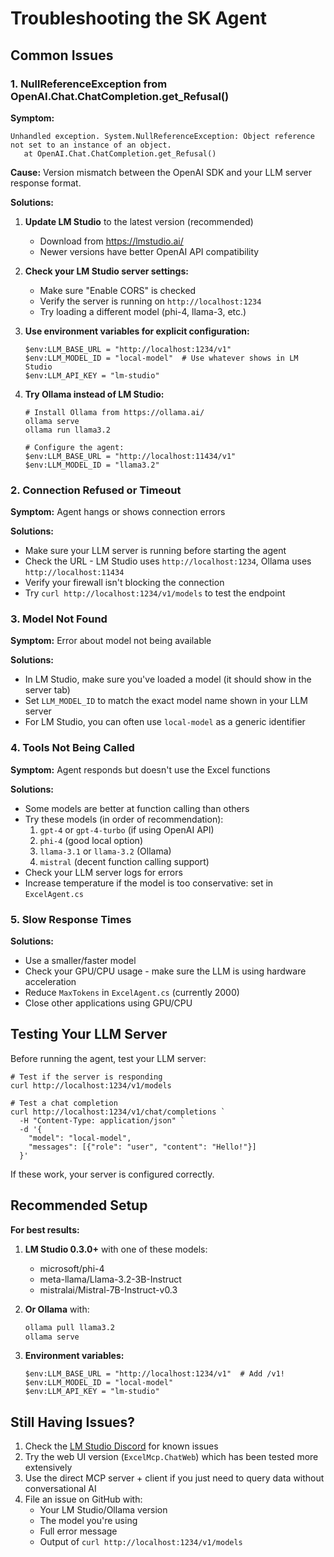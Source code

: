# Troubleshooting the SK Agent

## Common Issues

### 1. NullReferenceException from OpenAI.Chat.ChatCompletion.get_Refusal()

**Symptom:**
```
Unhandled exception. System.NullReferenceException: Object reference not set to an instance of an object.
   at OpenAI.Chat.ChatCompletion.get_Refusal()
```

**Cause:** Version mismatch between the OpenAI SDK and your LLM server response format.

**Solutions:**

1. **Update LM Studio** to the latest version (recommended)
   - Download from https://lmstudio.ai/
   - Newer versions have better OpenAI API compatibility

2. **Check your LM Studio server settings:**
   - Make sure "Enable CORS" is checked
   - Verify the server is running on `http://localhost:1234`
   - Try loading a different model (phi-4, llama-3, etc.)

3. **Use environment variables for explicit configuration:**
   ```pwsh
   $env:LLM_BASE_URL = "http://localhost:1234/v1"
   $env:LLM_MODEL_ID = "local-model"  # Use whatever shows in LM Studio
   $env:LLM_API_KEY = "lm-studio"
   ```

4. **Try Ollama instead of LM Studio:**
   ```pwsh
   # Install Ollama from https://ollama.ai/
   ollama serve
   ollama run llama3.2
   
   # Configure the agent:
   $env:LLM_BASE_URL = "http://localhost:11434/v1"
   $env:LLM_MODEL_ID = "llama3.2"
   ```

### 2. Connection Refused or Timeout

**Symptom:** Agent hangs or shows connection errors

**Solutions:**
- Make sure your LLM server is running before starting the agent
- Check the URL - LM Studio uses `http://localhost:1234`, Ollama uses `http://localhost:11434`
- Verify your firewall isn't blocking the connection
- Try `curl http://localhost:1234/v1/models` to test the endpoint

### 3. Model Not Found

**Symptom:** Error about model not being available

**Solutions:**
- In LM Studio, make sure you've loaded a model (it should show in the server tab)
- Set `LLM_MODEL_ID` to match the exact model name shown in your LLM server
- For LM Studio, you can often use `local-model` as a generic identifier

### 4. Tools Not Being Called

**Symptom:** Agent responds but doesn't use the Excel functions

**Solutions:**
- Some models are better at function calling than others
- Try these models (in order of recommendation):
  1. `gpt-4` or `gpt-4-turbo` (if using OpenAI API)
  2. `phi-4` (good local option)
  3. `llama-3.1` or `llama-3.2` (Ollama)
  4. `mistral` (decent function calling support)
- Check your LLM server logs for errors
- Increase temperature if the model is too conservative: set in `ExcelAgent.cs`

### 5. Slow Response Times

**Solutions:**
- Use a smaller/faster model
- Check your GPU/CPU usage - make sure the LLM is using hardware acceleration
- Reduce `MaxTokens` in `ExcelAgent.cs` (currently 2000)
- Close other applications using GPU/CPU

## Testing Your LLM Server

Before running the agent, test your LLM server:

```pwsh
# Test if the server is responding
curl http://localhost:1234/v1/models

# Test a chat completion
curl http://localhost:1234/v1/chat/completions `
  -H "Content-Type: application/json" `
  -d '{
    "model": "local-model",
    "messages": [{"role": "user", "content": "Hello!"}]
  }'
```

If these work, your server is configured correctly.

## Recommended Setup

**For best results:**

1. **LM Studio 0.3.0+** with one of these models:
   - microsoft/phi-4
   - meta-llama/Llama-3.2-3B-Instruct
   - mistralai/Mistral-7B-Instruct-v0.3

2. **Or Ollama** with:
   ```bash
   ollama pull llama3.2
   ollama serve
   ```

3. **Environment variables:**
   ```pwsh
   $env:LLM_BASE_URL = "http://localhost:1234/v1"  # Add /v1!
   $env:LLM_MODEL_ID = "local-model"
   $env:LLM_API_KEY = "lm-studio"
   ```

## Still Having Issues?

1. Check the [LM Studio Discord](https://discord.gg/aPQfnNkxGC) for known issues
2. Try the web UI version (`ExcelMcp.ChatWeb`) which has been tested more extensively
3. Use the direct MCP server + client if you just need to query data without conversational AI
4. File an issue on GitHub with:
   - Your LM Studio/Ollama version
   - The model you're using
   - Full error message
   - Output of `curl http://localhost:1234/v1/models`
